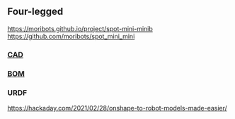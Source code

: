 ## Four-legged
https://moribots.github.io/project/spot-mini-minib  
https://github.com/moribots/spot_mini_mini

### [CAD](https://cad.onshape.com/documents/e079ea82d5880e23b1b2c2b0/w/1d3d930e66195efac586d5e6/e/e9a1a6c73e889b973c2b57d6)
### [BOM](https://docs.google.com/spreadsheets/d/1Z4y59K8bY3r_442I70xe564zAFuP0pVIFEJ6bNZaCi0/edit#gid=0)
### URDF
https://hackaday.com/2021/02/28/onshape-to-robot-models-made-easier/
